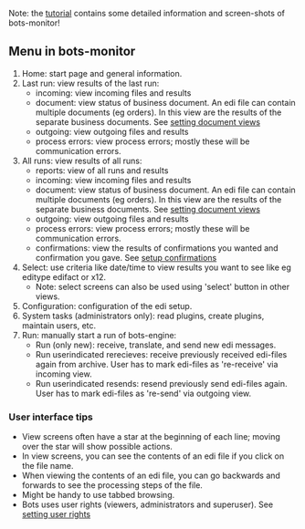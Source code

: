 Note: the [tutorial](StartMyFirstPlugin.md) contains some detailed
information and screen-shots of bots-monitor!

## Menu in bots-monitor

1.  Home: start page and general information.
2.  Last run: view results of the last run:
    -   incoming: view incoming files and results
    -   document: view status of business document. An edi file can
        contain multiple documents (eg orders). In this view are the
        results of the separate business documents. See [setting
        document views](ConfigurationBotskey.md)
    -   outgoing: view outgoing files and results
    -   process errors: view process errors; mostly these will be
        communication errors.
3.  All runs: view results of all runs:
    -   reports: view of all runs and results
    -   incoming: view incoming files and results
    -   document: view status of business document. An edi file can
        contain multiple documents (eg orders). In this view are the
        results of the separate business documents. See [setting
        document views](ConfigurationBotskey.md)
    -   outgoing: view outgoing files and results
    -   process errors: view process errors; mostly these will be
        communication errors.
    -   confirmations: view the results of confirmations you wanted and
        confirmation you gave. See [setup
        confirmations](Confirmations.md)
4.  Select: use criteria like date/time to view results you want to see
    like eg editype edifact or x12.
    -   Note: select screens can also be used using 'select' button in
        other views.
5.  Configuration: configuration of the edi setup.
6.  System tasks (administrators only): read plugins, create plugins,
    maintain users, etc.
7.  Run: manually start a run of bots-engine:
    -   Run (only new): receive, translate, and send new edi messages.
    -   Run userindicated rerecieves: receive previously received
        edi-files again from archive. User has to mark edi-files as
        're-receive' via incoming view.
    -   Run userindicated resends: resend previously send edi-files
        again. User has to mark edi-files as 're-send' via outgoing
        view.


### User interface tips

-	View screens often have a star at the beginning of each line; moving
	over the star will show possible actions.
-	In view screens, you can see the contents of an edi file if you click on
	the file name.
-	When viewing the contents of an edi file, you can go backwards and
	forwards to see the processing steps of the file.
-	Might be handy to use tabbed browsing.
-	Bots uses user rights (viewers, administrators and superuser). See
	[setting user rights](UserSecurity.md)

